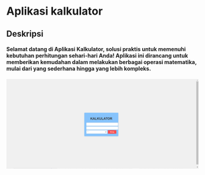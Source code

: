# Aplikasi kalkulator


## Deskripsi ##

#### Selamat datang di Aplikasi Kalkulator, solusi praktis untuk memenuhi kebutuhan perhitungan sehari-hari Anda! Aplikasi ini dirancang untuk memberikan kemudahan dalam melakukan berbagai operasi matematika, mulai dari yang sederhana hingga yang lebih kompleks. ####


![kalkulator](kalkulator.png)
